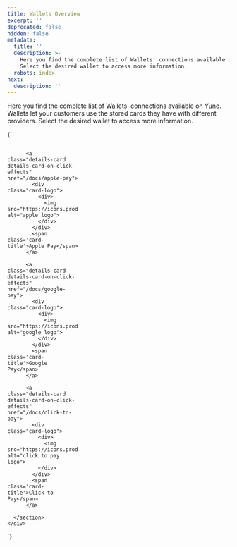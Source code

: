 ```yaml
---
title: Wallets Overview
excerpt: ''
deprecated: false
hidden: false
metadata:
  title: ''
  description: >-
    Here you find the complete list of Wallets' connections available on Yuno.
    Select the desired wallet to access more information.
  robots: index
next:
  description: ''
---
```

Here you find the complete list of Wallets' connections available on Yuno. Wallets let your customers use the stored cards they have with different providers. Select the desired wallet to access more information.

<HTMLBlock>{`
<style>
  .content-body {
    margin: 0 !important;
  }

  .content-toc {
    display: none;
  }

  .shelf-country-connections {
    margin: 0;
  }

  .country-connections-card {
    border-radius: 10px;
  }

  .country-connections-card .country-connections-card-header {
    display: flex;
    align-items: center;
  }

  .country-connections-card .country-connections-card-header h2 {
    margin: 30px 0 0 10px;
  }

  .country-connections-card .country-connections-card-logo {
    max-width: 50px;
    margin: 30px 0 0 30px;
  }

  .detail-country-connections-card-title .title {
    margin: 2rem 0 1rem 0;
    font-weight: 600;
    font-size: 0.85rem;
    border-bottom: 1px solid #BABABA;
    padding-bottom: 4px !important;
  }

  .detail-country-connections-card-content {
    display: grid;
    grid-template-columns: repeat(4, 1fr);
    grid-template-rows: 1fr;
    column-gap: 10px;
    row-gap: 10px;
    align-items: center;
    font-size: 0.85rem;
  }

  @media only screen and (max-width: 1210px) {
    .detail-country-connections-card-content {
      grid-template-columns: repeat(3, 1fr);
    }
  }

  @media only screen and (max-width: 850px) {
    .detail-country-connections-card-content {
      grid-template-columns: repeat(2, 1fr);
    }
  }

  @media only screen and (max-width: 768px) {
    .detail-country-connections-card-content {
      grid-template-columns: repeat(3, 1fr);
    }
  }

  @media only screen and (max-width: 650px) {
    .detail-country-connections-card-content {
      grid-template-columns: repeat(2, 1fr);
    }
  }

  @media only screen and (max-width: 415px) {
    .detail-country-connections-card-content {
      grid-template-columns: repeat(1, 1fr);
    }
  }

  .details-card {
    border: 1px solid var(--yuno-purple-50);
    display: flex;
    align-items: center;
    gap: 10px;
    padding: 0.6rem;
    border-radius: 7px;
  }

  .details-card-on-click-effects {
    cursor: pointer;
  }

  .details-card-on-click-effects:hover {
    transform: scale(1.02);
    box-shadow: 0 5px 5px var(--yuno-purple-10);
  }

  .details-card .card-logo div {
    height: 23px;
    width: 30px;
    display: flex;
    flex-direction: column;
    justify-content: center;
    align-items: center;
  }

  .details-card .card-name {
    grid-area: name;
    align-self: center;
  }

  .details-card img {
    max-height: 23px;
    max-width: 23px;
  }

  .details-card .card-title {
    display: inline-block;
    ;
    padding: 0;
    margin: 0;
  }

  /* ------------------------ define the configuration for DARK Mode ------------------------  */

  @media (prefers-color-scheme: dark) {
    .details-card-on-click-effects:hover {
      box-shadow: none !important;
    }
  }

  [data-color-mode="dark"] .details-card-on-click-effects:hover {
    box-shadow: none !important;
  }
</style>

<body class="custom-page-country">
  <div class="shelf-country-connections">
    <div class="country-connections-card">
      <section class="detail-country-connections-card ">
        <div class="detail-country-connections-card-content">

          <a class="details-card details-card-on-click-effects" href="/docs/apple-pay">
            <div class="card-logo">
              <div>
                <img src="https://icons.prod.y.uno/applepay_logosimbolo.png" alt="apple logo">
              </div>
            </div>
            <span class='card-title'>Apple Pay</span>
          </a>

          <a class="details-card details-card-on-click-effects" href="/docs/google-pay">
            <div class="card-logo">
              <div>
                <img src="https://icons.prod.y.uno/googlepay_logosimbolo.png" alt="google logo">
              </div>
            </div>
            <span class='card-title'>Google Pay</span>
          </a>

          <a class="details-card details-card-on-click-effects" href="/docs/click-to-pay">
            <div class="card-logo">
              <div>
                <img src="https://icons.prod.y.uno/clicktopay_logosimbolo.png" alt="click to pay logo">
              </div>
            </div>
            <span class='card-title'>Click to Pay</span>
          </a>

      </section>
    </div>
  </div>
</body>
`}</HTMLBlock>
